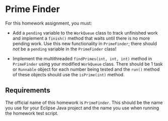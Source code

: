 # Prime Finder

For this homework assignment, you must:

  - Add a `pending` variable to the `WorkQueue` class to track unfinished work and implement a `finish()` method that waits until there is no more pending work. Use this new functionality in `PrimeFinder`; there should *not* be a `pending` variable in the `PrimeFinder` class!  
  

  - Implement the multithreaded `findPrimes(int, int, int)` method in `PrimeFinder` using your modified `WorkQueue` class. There should be 1 task or `Runnable` object for each number being tested and the `run()` method of these objects should use the `isPrime(int)` method.

## Requirements

The official name of this homework is `PrimeFinder`. This should be the name you use for your Eclipse Java project and the name you use when running the homework test script.
